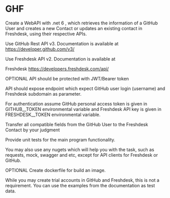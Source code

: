 # GHF

Create a WebAPI with .net 6 , which retrieves the information of a GitHub User and creates a new Contact or updates an existing contact in Freshdesk, using their respective APIs. 

Use GitHub Rest API v3. Documentation is available at https://developer.github.com/v3/

Use Freshdesk API v2. Documentation is available at

Freshdesk https://developers.freshdesk.com/api/

OPTIONAL API should be protected with JWT/Bearer token

API should expose endpoint which expect GitHub user login (username) and Freshdesk subdomain as parameter.

For authentication assume GitHub personal access token is given in GITHUB__TOKEN environmental variable and Freshdesk API key is given in FRESHDESK__TOKEN environmental variable.

Transfer all compatible fields from the GitHub User to the Freshdesk Contact by your judgment

Provide unit tests for the main program functionality.

You may also use any nugets which will help you with the task, such as requests, mock, swagger and etc, except for API clients for Freshdesk or GitHub.

OPTIONAL Create dockerfile for build an image.

While you may create trial accounts in GitHub and Freshdesk, this is not a requirement. You can use the examples from the documentation as test data.
